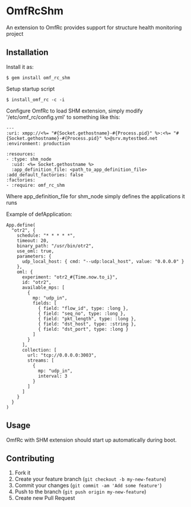# OmfRcShm

An extension to OmfRc provides support for structure health monitoring project

## Installation

Install it as:

    $ gem install omf_rc_shm

Setup startup script

    $ install_omf_rc -c -i

Configure OmfRc to load SHM extension, simply modify '/etc/omf_rc/config.yml' to something like this:

    ---
    :uri: xmpp://<%= "#{Socket.gethostname}-#{Process.pid}" %>:<%= "#{Socket.gethostname}-#{Process.pid}" %>@srv.mytestbed.net
    :environment: production

    :resources:
    - :type: shm_node
      :uid: <%= Socket.gethostname %>
      :app_definition_file: <path_to_app_definition_file>
    :add_default_factories: false
    :factories:
    - :require: omf_rc_shm

Where app_definition_file for shm_node simply defines the applications it runs

Example of defApplication:

    App.define(
      "otr2", {
        schedule: "* * * * *",
        timeout: 20,
        binary_path: "/usr/bin/otr2",
        use_oml: true,
        parameters: {
          udp_local_host: { cmd: "--udp:local_host", value: "0.0.0.0" }
        },
        oml: {
          experiment: "otr2_#{Time.now.to_i}",
          id: "otr2",
          available_mps: [
            {
              mp: "udp_in",
              fields: [
                { field: "flow_id", type: :long },
                { field: "seq_no", type: :long },
                { field: "pkt_length", type: :long },
                { field: "dst_host", type: :string },
                { field: "dst_port", type: :long }
              ]
            }
          ],
          collection: [
            url: "tcp://0.0.0.0:3003",
            streams: [
              {
                mp: "udp_in",
                interval: 3
              }
            ]
          ]
        }
      }
    )


## Usage

OmfRc with SHM extension should start up automatically during boot.

## Contributing

1. Fork it
2. Create your feature branch (`git checkout -b my-new-feature`)
3. Commit your changes (`git commit -am 'Add some feature'`)
4. Push to the branch (`git push origin my-new-feature`)
5. Create new Pull Request
